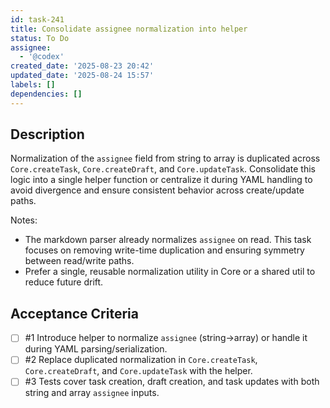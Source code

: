 ```yaml
---
id: task-241
title: Consolidate assignee normalization into helper
status: To Do
assignee:
  - '@codex'
created_date: '2025-08-23 20:42'
updated_date: '2025-08-24 15:57'
labels: []
dependencies: []
---
```


## Description

Normalization of the `assignee` field from string to array is duplicated across `Core.createTask`, `Core.createDraft`, and `Core.updateTask`. Consolidate this logic into a single helper function or centralize it during YAML handling to avoid divergence and ensure consistent behavior across create/update paths.

Notes:
- The markdown parser already normalizes `assignee` on read. This task focuses on removing write-time duplication and ensuring symmetry between read/write paths.
- Prefer a single, reusable normalization utility in Core or a shared util to reduce future drift.

## Acceptance Criteria
<!-- AC:BEGIN -->
- [ ] #1 Introduce helper to normalize `assignee` (string→array) or handle it during YAML parsing/serialization.
- [ ] #2 Replace duplicated normalization in `Core.createTask`, `Core.createDraft`, and `Core.updateTask` with the helper.
- [ ] #3 Tests cover task creation, draft creation, and task updates with both string and array `assignee` inputs.
<!-- AC:END -->
